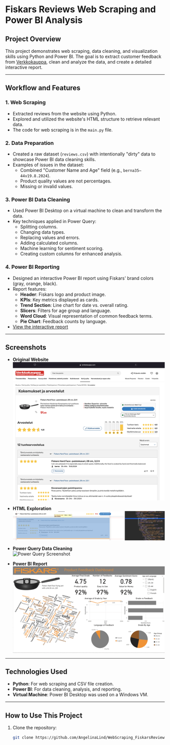 # Fiskars Reviews Web Scraping and Power BI Analysis

## Project Overview
This project demonstrates web scraping, data cleaning, and visualization skills using Python and Power BI. The goal is to extract customer feedback from [Verkkokauppa](https://www.verkkokauppa.com/fi/product/601150/Fiskars-Hard-Face-paistokasari-26-cm-2-8-l/reviews), clean and analyze the data, and create a detailed interactive report.

---

## Workflow and Features

### 1. Web Scraping
- Extracted reviews from the website using Python.
- Explored and utilized the website's HTML structure to retrieve relevant data.
- The code for web scraping is in the `main.py` file.

### 2. Data Preparation
- Created a raw dataset (`reviews.csv`) with intentionally "dirty" data to showcase Power BI data cleaning skills.
- Examples of issues in the dataset:
  - Combined "Customer Name and Age" field (e.g., `berna35–44v19.8.2024`).
  - Product quality values are not percentages.
  - Missing or invalid values.

### 3. Power BI Data Cleaning
- Used Power BI Desktop on a virtual machine to clean and transform the data.
- Key techniques applied in Power Query:
  - Splitting columns.
  - Changing data types.
  - Replacing values and errors.
  - Adding calculated columns.
  - Machine learning for sentiment scoring.
  - Creating custom columns for enhanced analysis.

### 4. Power BI Reporting
- Designed an interactive Power BI report using Fiskars' brand colors (gray, orange, black).
- Report features:
  - **Header**: Fiskars logo and product image.
  - **KPIs**: Key metrics displayed as cards.
  - **Trend Section**: Line chart for date vs. overall rating.
  - **Slicers**: Filters for age group and language.
  - **Word Cloud**: Visual representation of common feedback terms.
  - **Pie Chart**: Feedback counts by language.
- [View the interactive report](https://app.powerbi.com/view?r=eyJrIjoiNzZkMzI4NzItMjBjOC00MTI2LWEwZDktZmUzYjY1ZjgwMjY2IiwidCI6IjRkMWE2MWQ3LWI2YTUtNGY2NC04Nzg3LWYwNzRmODcwMTNlZSIsImMiOjh9)

---

## Screenshots
- **Original Website**  
  ![Website Screenshot](Screenshots/Screenshot_Website_Verkkokauppa.png)

- **HTML Exploration**  
  ![HTML Screenshot](Screenshots/Screenshot_html.png)

- **Power Query Data Cleaning**  
  ![Power Query Screenshot](Screenshots/Screenshot_Power_Query.png)

- **Power BI Report**  
  ![Power BI Report Screenshot](Screenshots/Screenshot_Power_BI_Report.png)

---

## Technologies Used
- **Python**: For web scraping and CSV file creation.
- **Power BI**: For data cleaning, analysis, and reporting.
- **Virtual Machine**: Power BI Desktop was used on a Windows VM.

---

## How to Use This Project
1. Clone the repository:
   ```bash
   git clone https://github.com/AngelinaLind/WebScraping_FiskarsReviews.git

